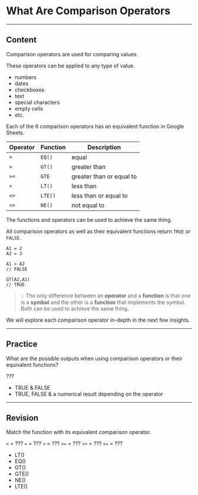 ﻿---
author: Stefan-Stojanovic

type: normal

category: how-to

---

# What Are Comparison Operators

---
## Content

Comparison operators are used for comparing values.

These operators can be applied to any type of value.
- numbers
- dates
- checkboxes
- text
- special characters
- empty cells
- etc.

Each of the 6 comparison operators has an equivalent function in Google Sheets.

|**Operator**|**Function**|**Description**  |
|------|---------|--------------------------|
| `=`  | `EQ()`  | equal                    |
| `>`  | `GT()`  | greater than             |
| `>=` | `GTE`   | greater than or equal to |
| `<`  | `LT()`  | less than                |
| `<=` | `LTE()` | less than or equal to    |
| `<>` | `NE()`  | not equal to             |

The functions and operators can be used to achieve the same thing. 

All comparison operators as well as their equivalent functions return `TRUE` or `FALSE`.

```plain-text
A1 = 2
A2 = 3

A1 > A2
// FALSE

GT(A2,A1)
// TRUE
```

> 💡 The only difference between an **operator** and a **function** is that one is a **symbol** and the other is a **function** that implements the symbol. Both can be used to achieve the same thing.

We will explore each comparison operator in-depth in the next few insights.

---
## Practice

What are the possible outputs when using comparison operators or their equivalent functions?

???

- TRUE & FALSE
- TRUE, FALSE & a numerical result depending on the operator

---
## Revision

Match the function with its equivalent comparison operator.

`<`  = ???
`=`  = ??? 
`>`  = ???
`>=` = ???
`<>` = ???
`<=` = ???

- LT()
- EQ()
- GT()
- GTE()
- NE()
- LTE()